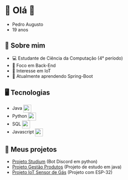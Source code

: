 # 👋 Olá 👋
- Pedro Augusto
- 19 anos

## 🚀 Sobre mim
- 💻 Estudante de Ciência da Computação (4° período)
- 🔧 Foco em Back-End
- 🤖 Interesse em IoT
- 🌱 Atualmente aprendendo Spring-Boot

## 🖥️ Tecnologias 
- Java <img src="https://github.com/user-attachments/assets/ad7cdf35-40d5-49ff-86b9-a77002a484ba" style="vertical-align: middle; width: 25px;">
- Python <img src="https://github.com/user-attachments/assets/98f59e15-6119-4b77-bf7c-fd6be0a8f10c" style="vertical-align: middle; width: 25px;">
- SQL <img src="https://github.com/user-attachments/assets/5fd87bed-bebf-45a1-8d44-2148a535ed68" style="vertical-align: middle; width: 25px;">
- Javascript <img src="https://github.com/user-attachments/assets/373968aa-54eb-4c2d-b14f-308c2439190e" style="vertical-align: middle; width: 25px;">

## 💼 Meus projetos
- [Projeto Studium](https://github.com/Pedraugust0/Studium) (Bot Discord em python)
- [Projeto Gestão Produtos](https://github.com/karddigitalmente/Gestao-Produtos) (Projeto de estudo em java)
- [Projeto IoT Sensor de Gás](https://github.com/Pedraugust0/AuraSense) (Projeto com ESP-32)

<!--## 📫 Como me encontrar
